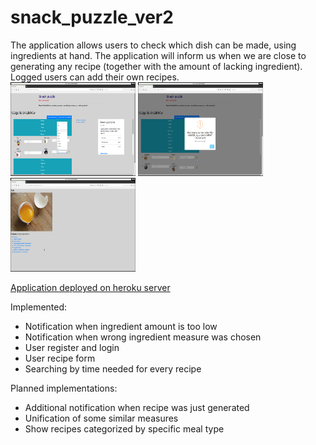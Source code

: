 # snack_puzzle_ver2
The application allows users to check which dish can be made, using ingredients at hand. 
The application will inform us when we are close to generating any recipe (together with the amount of lacking ingredient). 
Logged users can add their own recipes.<br>
<img src="snack_puzzle/static/images/snack01.png" alt="Snack Puzzle" width="200" height="150"/>
<img src="snack_puzzle/static/images/snack02.png" alt="Snack Puzzle" width="200" height="150"/>
<img src="snack_puzzle/static/images/snack03.png" alt="Snack Puzzle" width="200" height="150"/>

<a href="https://snack-puzzle.herokuapp.com/">Application deployed on heroku server</a>

Implemented:
- Notification when ingredient amount is too low
- Notification when wrong ingredient measure was chosen
- User register and login
- User recipe form
- Searching by time needed for every recipe

Planned implementations:
- Additional notification when recipe was just generated
- Unification of some similar measures
- Show recipes categorized by specific meal type


